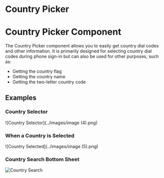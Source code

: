 # Country Picker

# Country Picker Component

The Country Picker component allows you to easily get country dial codes and other information. It is primarily designed for selecting country dial codes during phone sign-in but can also be used for other purposes, such as:

- Getting the country flag
- Getting the country name
- Getting the two-letter country code

## Examples

### Country Selector

![Country Selector](../images/image (4).png)

### When a Country is Selected

![Country Selected](../images/image (5).png)

### Country Search Bottom Sheet

![Country Search](../images/country_picker_1.png)



